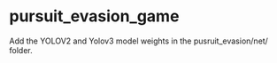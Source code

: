 # pursuit_evasion_game

Add the YOLOV2 and Yolov3 model weights in the pusruit_evasion/net/   folder.


